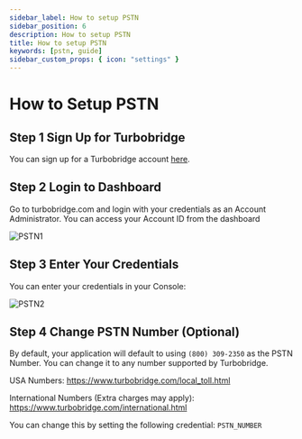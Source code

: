 ```yaml
---
sidebar_label: How to setup PSTN
sidebar_position: 6
description: How to setup PSTN
title: How to setup PSTN
keywords: [pstn, guide]
sidebar_custom_props: { icon: "settings" }
---
```


# How to Setup PSTN

## Step 1 Sign Up for Turbobridge

You can sign up for a Turbobridge account [here](https://account.turbobridge.com/signup.html?plan=172&createBridgeFlag=0&allowAPIAccessFlag=1).

## Step 2 Login to Dashboard

Go to turbobridge.com and login with your credentials as an Account Administrator. You can access your Account ID from the dashboard

<image alt="PSTN1" className="guide-img" lightImageSrc="guides-be/PSTN1.png" darkImageSrc="guides-be/PSTN1.png" />

## Step 3 Enter Your Credentials

You can enter your credentials in your Console:

<image alt="PSTN2" className="guide-img" lightImageSrc="guides-be/PSTN2.png" darkImageSrc="guides-be/PSTN2.png" />

## Step 4 Change PSTN Number (Optional)

By default, your application will default to using `(800) 309-2350` as the PSTN Number. You can change it to any number supported by Turbobridge.

USA Numbers: https://www.turbobridge.com/local_toll.html

International Numbers (Extra charges may apply): https://www.turbobridge.com/international.html

You can change this by setting the following credential: `PSTN_NUMBER`
